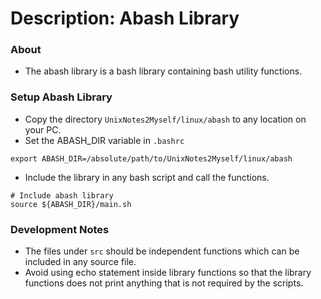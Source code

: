 # Description: Abash Library

### About
* The abash library is a bash library containing bash utility functions.

### Setup Abash Library
* Copy the directory `UnixNotes2Myself/linux/abash` to any location on your PC.
* Set the ABASH_DIR variable in `.bashrc`
```
export ABASH_DIR=/absolute/path/to/UnixNotes2Myself/linux/abash
```
* Include the library in any bash script and call the functions.
```
# Include abash library
source ${ABASH_DIR}/main.sh
```

### Development Notes
* The files under `src` should be independent functions which can be included in any source file.
* Avoid using echo statement inside library functions so that the library functions does not print anything that is not 
  required by the scripts.
